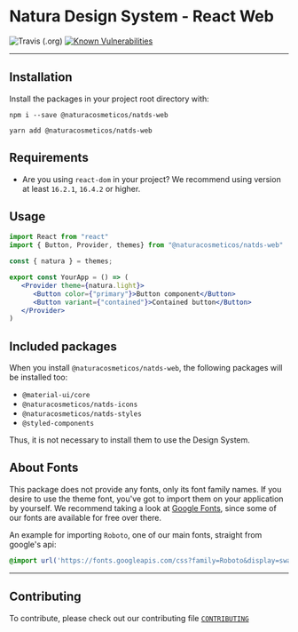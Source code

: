 # Natura Design System - React Web

![Travis (.org)](https://img.shields.io/travis/natura-cosmeticos/natds-js.svg)
[![Known Vulnerabilities](https://snyk.io/test/github/natura-cosmeticos/natds-js/badge.svg?targetFile=package.json)](https://snyk.io/test/github/natura-cosmeticos/natds-js?targetFile=package.json)

---

## Installation

Install the packages in your project root directory with:

```shell script
npm i --save @naturacosmeticos/natds-web
```

```
yarn add @naturacosmeticos/natds-web
```

## Requirements

* Are you using `react-dom` in your project? We recommend using version at least `16.2.1`, `16.4.2` or higher.

## Usage

```jsx highlight-line="3"
import React from "react"
import { Button, Provider, themes} from "@naturacosmeticos/natds-web"

const { natura } = themes;

export const YourApp = () => (
   <Provider theme={natura.light}>
      <Button color={"primary"}>Button component</Button>
      <Button variant={"contained"}>Contained button</Button>
   </Provider>
)
```

## Included packages

When you install `@naturacosmeticos/natds-web`, the following packages will be installed too:

- `@material-ui/core`
- `@naturacosmeticos/natds-icons`
- `@naturacosmeticos/natds-styles`
- `@styled-components`

Thus, it is not necessary to install them to use the Design System.

## About Fonts

This package does not provide any fonts, only its font family names. If you desire to use the theme font, you've got to import them on your application by yourself. We recommend taking a look at [Google Fonts](https://fonts.google.com/), since some of our fonts are available for free over there.

An example for importing `Roboto`, one of our main fonts, straight from google's api:

```css
@import url('https://fonts.googleapis.com/css?family=Roboto&display=swap');
```

---

## Contributing

To contribute, please check out our contributing file [`CONTRIBUTING`](./CONTRIBUTING.md)
